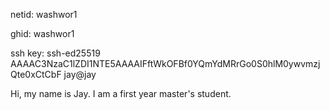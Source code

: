 netid: washwor1

ghid: washwor1

ssh key: ssh-ed25519 AAAAC3NzaC1lZDI1NTE5AAAAIFftWkOFBf0YQmYdMRrGo0S0hlM0ywvmzjQte0xCtCbF jay@jay


Hi, my name is Jay. I am a first year master's student. 
